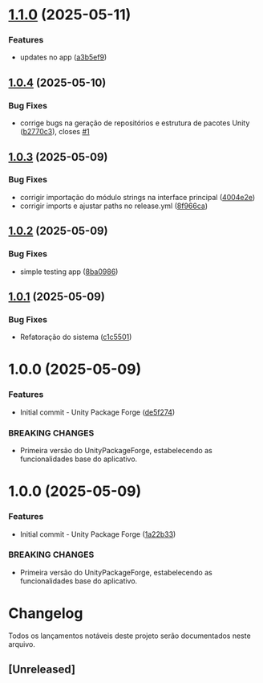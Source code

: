 # [1.1.0](https://github.com/Natteens/UnityPackageForge/compare/v1.0.6...v1.1.0) (2025-05-11)


### Features

* updates no app ([a3b5ef9](https://github.com/Natteens/UnityPackageForge/commit/a3b5ef9d6bbc64c403fc7836eecf3359df9b6a5d))

## [1.0.4](https://github.com/Natteens/UnityPackageForge/compare/v1.0.3...v1.0.4) (2025-05-10)


### Bug Fixes

* corrige bugs na geração de repositórios e estrutura de pacotes Unity ([b2770c3](https://github.com/Natteens/UnityPackageForge/commit/b2770c3c915ba7c6cfae130ceefb3d9ab134c66b)), closes [#1](https://github.com/Natteens/UnityPackageForge/issues/1)

## [1.0.3](https://github.com/Natteens/UnityPackageForge/compare/v1.0.2...v1.0.3) (2025-05-09)


### Bug Fixes

* corrigir importação do módulo strings na interface principal ([4004e2e](https://github.com/Natteens/UnityPackageForge/commit/4004e2e064022275fd30139dfc517c80289c70bf))
* corrigir imports e ajustar paths no release.yml ([8f966ca](https://github.com/Natteens/UnityPackageForge/commit/8f966ca510e56378ddffb31ced2695854827d235))

## [1.0.2](https://github.com/Natteens/UnityPackageForge/compare/v1.0.1...v1.0.2) (2025-05-09)


### Bug Fixes

*  simple testing app ([8ba0986](https://github.com/Natteens/UnityPackageForge/commit/8ba09866475ecd44b415d577e40f8c447f74f811))

## [1.0.1](https://github.com/Natteens/UnityPackageForge/compare/v1.0.0...v1.0.1) (2025-05-09)


### Bug Fixes

* Refatoração do sistema ([c1c5501](https://github.com/Natteens/UnityPackageForge/commit/c1c5501b5b7ff9df3b7bd85ca014a96a92435c8e))

# 1.0.0 (2025-05-09)


### Features

* Initial commit - Unity Package Forge ([de5f274](https://github.com/Natteens/UnityPackageForge/commit/de5f274992a875929e78949711f830aa48dbd12f))


### BREAKING CHANGES

* Primeira versão do UnityPackageForge, estabelecendo as funcionalidades base do aplicativo.

# 1.0.0 (2025-05-09)


### Features

* Initial commit - Unity Package Forge ([1a22b33](https://github.com/Natteens/UnityPackageForge/commit/1a22b33c3a52e4ca0644cd9a6bb1459c6ea92f64))


### BREAKING CHANGES

* Primeira versão do UnityPackageForge, estabelecendo as funcionalidades base do aplicativo.

# Changelog

Todos os lançamentos notáveis deste projeto serão documentados neste arquivo.

## [Unreleased]
